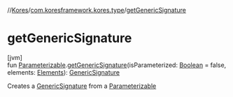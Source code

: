 //[Kores](../../index.md)/[com.koresframework.kores.type](index.md)/[getGenericSignature](get-generic-signature.md)

# getGenericSignature

[jvm]\
fun [Parameterizable](https://docs.oracle.com/javase/8/docs/api/javax/lang/model/element/Parameterizable.html).[getGenericSignature](get-generic-signature.md)(isParameterized: [Boolean](https://kotlinlang.org/api/latest/jvm/stdlib/kotlin/-boolean/index.html) = false, elements: [Elements](https://docs.oracle.com/javase/8/docs/api/javax/lang/model/util/Elements.html)): [GenericSignature](../com.koresframework.kores.generic/-generic-signature/index.md)

Creates a [GenericSignature](../com.koresframework.kores.generic/-generic-signature/index.md) from a [Parameterizable](https://docs.oracle.com/javase/8/docs/api/javax/lang/model/element/Parameterizable.html)
